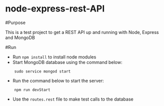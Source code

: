# node-express-rest-API


#Purpose

This is a test project to get a REST API up and running with Node, Express and MongoDB

#Run

- Run `npm install` to install node modules
- Start MongoDB database using the command below:
```
    sudo service mongod start

```
- Run the command below to start the server:

```
    npm run devStart
```
- Use the `routes.rest` file to make test calls to the database
